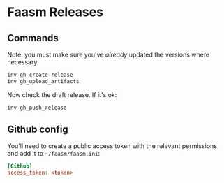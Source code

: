 # Faasm Releases

## Commands

Note: you must make sure you've _already_ updated the versions where necessary.

```bash
inv gh_create_release
inv gh_upload_artifacts
```

Now check the draft release. If it's ok:

```bash
inv gh_push_release
```

## Github config

You'll need to create a public access token with the relevant permissions and 
add it to `~/faasm/faasm.ini`:

```ini
[Github]
access_token: <token>
``` 